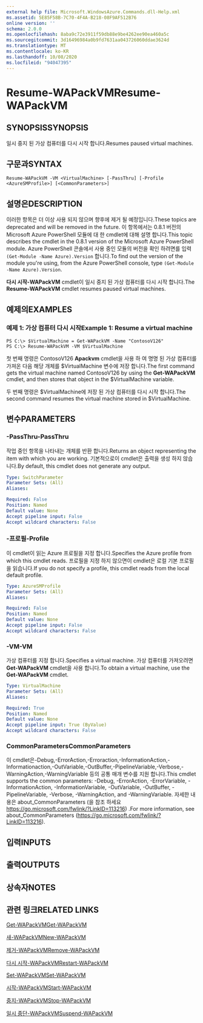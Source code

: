 ```yaml
---
external help file: Microsoft.WindowsAzure.Commands.dll-Help.xml
ms.assetid: 5E85F58B-7C70-4F4A-B218-08F9AF512B76
online version: ''
schema: 2.0.0
ms.openlocfilehash: 8aba9c72e3911f59db88e9be4262ee90ea460a5c
ms.sourcegitcommit: 3d16496984a0b9fd7631aa043726060ddae3624d
ms.translationtype: MT
ms.contentlocale: ko-KR
ms.lasthandoff: 10/08/2020
ms.locfileid: "94047395"
---
```

# <span data-ttu-id="9ff69-101">Resume-WAPackVM</span><span class="sxs-lookup"><span data-stu-id="9ff69-101">Resume-WAPackVM</span></span>

## <span data-ttu-id="9ff69-102">SYNOPSIS</span><span class="sxs-lookup"><span data-stu-id="9ff69-102">SYNOPSIS</span></span>
<span data-ttu-id="9ff69-103">일시 중지 된 가상 컴퓨터를 다시 시작 합니다.</span><span class="sxs-lookup"><span data-stu-id="9ff69-103">Resumes paused virtual machines.</span></span>

## <span data-ttu-id="9ff69-104">구문과</span><span class="sxs-lookup"><span data-stu-id="9ff69-104">SYNTAX</span></span>

```
Resume-WAPackVM -VM <VirtualMachine> [-PassThru] [-Profile <AzureSMProfile>] [<CommonParameters>]
```

## <span data-ttu-id="9ff69-105">설명은</span><span class="sxs-lookup"><span data-stu-id="9ff69-105">DESCRIPTION</span></span>
<span data-ttu-id="9ff69-106">이러한 항목은 더 이상 사용 되지 않으며 향후에 제거 될 예정입니다.</span><span class="sxs-lookup"><span data-stu-id="9ff69-106">These topics are deprecated and will be removed in the future.</span></span>
<span data-ttu-id="9ff69-107">이 항목에서는 0.8.1 버전의 Microsoft Azure PowerShell 모듈에 대 한 cmdlet에 대해 설명 합니다.</span><span class="sxs-lookup"><span data-stu-id="9ff69-107">This topic describes the cmdlet in the 0.8.1 version of the Microsoft Azure PowerShell module.</span></span>
<span data-ttu-id="9ff69-108">Azure PowerShell 콘솔에서 사용 중인 모듈의 버전을 확인 하려면를 입력 `(Get-Module -Name Azure).Version` 합니다.</span><span class="sxs-lookup"><span data-stu-id="9ff69-108">To find out the version of the module you're using, from the Azure PowerShell console, type `(Get-Module -Name Azure).Version`.</span></span>

<span data-ttu-id="9ff69-109">**다시 시작-WAPackVM** cmdlet이 일시 중지 된 가상 컴퓨터를 다시 시작 합니다.</span><span class="sxs-lookup"><span data-stu-id="9ff69-109">The **Resume-WAPackVM** cmdlet resumes paused virtual machines.</span></span>

## <span data-ttu-id="9ff69-110">예제의</span><span class="sxs-lookup"><span data-stu-id="9ff69-110">EXAMPLES</span></span>

### <span data-ttu-id="9ff69-111">예제 1: 가상 컴퓨터 다시 시작</span><span class="sxs-lookup"><span data-stu-id="9ff69-111">Example 1: Resume a virtual machine</span></span>
```
PS C:\> $VirtualMachine = Get-WAPackVM -Name "ContosoV126"
PS C:\> Resume-WAPackVM -VM $VirtualMachine
```

<span data-ttu-id="9ff69-112">첫 번째 명령은 ContosoV126 **Apackvm** cmdlet을 사용 하 여 명명 된 가상 컴퓨터를 가져온 다음 해당 개체를 $VirtualMachine 변수에 저장 합니다.</span><span class="sxs-lookup"><span data-stu-id="9ff69-112">The first command gets the virtual machine named ContosoV126 by using the **Get-WAPackVM** cmdlet, and then stores that object in the $VirtualMachine variable.</span></span>

<span data-ttu-id="9ff69-113">두 번째 명령은 $VirtualMachine에 저장 된 가상 컴퓨터를 다시 시작 합니다.</span><span class="sxs-lookup"><span data-stu-id="9ff69-113">The second command resumes the virtual machine stored in $VirtualMachine.</span></span>

## <span data-ttu-id="9ff69-114">변수</span><span class="sxs-lookup"><span data-stu-id="9ff69-114">PARAMETERS</span></span>

### <span data-ttu-id="9ff69-115">-PassThru</span><span class="sxs-lookup"><span data-stu-id="9ff69-115">-PassThru</span></span>
<span data-ttu-id="9ff69-116">작업 중인 항목을 나타내는 개체를 반환 합니다.</span><span class="sxs-lookup"><span data-stu-id="9ff69-116">Returns an object representing the item with which you are working.</span></span>
<span data-ttu-id="9ff69-117">기본적으로이 cmdlet은 출력을 생성 하지 않습니다.</span><span class="sxs-lookup"><span data-stu-id="9ff69-117">By default, this cmdlet does not generate any output.</span></span>

```yaml
Type: SwitchParameter
Parameter Sets: (All)
Aliases:

Required: False
Position: Named
Default value: None
Accept pipeline input: False
Accept wildcard characters: False
```

### <span data-ttu-id="9ff69-118">-프로필</span><span class="sxs-lookup"><span data-stu-id="9ff69-118">-Profile</span></span>
<span data-ttu-id="9ff69-119">이 cmdlet이 읽는 Azure 프로필을 지정 합니다.</span><span class="sxs-lookup"><span data-stu-id="9ff69-119">Specifies the Azure profile from which this cmdlet reads.</span></span>
<span data-ttu-id="9ff69-120">프로필을 지정 하지 않으면이 cmdlet은 로컬 기본 프로필을 읽습니다.</span><span class="sxs-lookup"><span data-stu-id="9ff69-120">If you do not specify a profile, this cmdlet reads from the local default profile.</span></span>

```yaml
Type: AzureSMProfile
Parameter Sets: (All)
Aliases:

Required: False
Position: Named
Default value: None
Accept pipeline input: False
Accept wildcard characters: False
```

### <span data-ttu-id="9ff69-121">-VM</span><span class="sxs-lookup"><span data-stu-id="9ff69-121">-VM</span></span>
<span data-ttu-id="9ff69-122">가상 컴퓨터를 지정 합니다.</span><span class="sxs-lookup"><span data-stu-id="9ff69-122">Specifies a virtual machine.</span></span>
<span data-ttu-id="9ff69-123">가상 컴퓨터를 가져오려면 **Get-WAPackVM** cmdlet을 사용 합니다.</span><span class="sxs-lookup"><span data-stu-id="9ff69-123">To obtain a virtual machine, use the **Get-WAPackVM** cmdlet.</span></span>

```yaml
Type: VirtualMachine
Parameter Sets: (All)
Aliases:

Required: True
Position: Named
Default value: None
Accept pipeline input: True (ByValue)
Accept wildcard characters: False
```

### <span data-ttu-id="9ff69-124">CommonParameters</span><span class="sxs-lookup"><span data-stu-id="9ff69-124">CommonParameters</span></span>
<span data-ttu-id="9ff69-125">이 cmdlet은-Debug,-ErrorAction,-Erroraction,-InformationAction,-Informationaction,-OutVariable,-OutBuffer,-PipelineVariable,-Verbose,-WarningAction,-WarningVariable 등의 공통 매개 변수를 지원 합니다.</span><span class="sxs-lookup"><span data-stu-id="9ff69-125">This cmdlet supports the common parameters: -Debug, -ErrorAction, -ErrorVariable, -InformationAction, -InformationVariable, -OutVariable, -OutBuffer, -PipelineVariable, -Verbose, -WarningAction, and -WarningVariable.</span></span> <span data-ttu-id="9ff69-126">자세한 내용은 about_CommonParameters (을 참조 하세요 https://go.microsoft.com/fwlink/?LinkID=113216) .</span><span class="sxs-lookup"><span data-stu-id="9ff69-126">For more information, see about_CommonParameters (https://go.microsoft.com/fwlink/?LinkID=113216).</span></span>

## <span data-ttu-id="9ff69-127">입력</span><span class="sxs-lookup"><span data-stu-id="9ff69-127">INPUTS</span></span>

## <span data-ttu-id="9ff69-128">출력</span><span class="sxs-lookup"><span data-stu-id="9ff69-128">OUTPUTS</span></span>

## <span data-ttu-id="9ff69-129">상속자</span><span class="sxs-lookup"><span data-stu-id="9ff69-129">NOTES</span></span>

## <span data-ttu-id="9ff69-130">관련 링크</span><span class="sxs-lookup"><span data-stu-id="9ff69-130">RELATED LINKS</span></span>

[<span data-ttu-id="9ff69-131">Get-WAPackVM</span><span class="sxs-lookup"><span data-stu-id="9ff69-131">Get-WAPackVM</span></span>](./Get-WAPackVM.md)

[<span data-ttu-id="9ff69-132">새-WAPackVM</span><span class="sxs-lookup"><span data-stu-id="9ff69-132">New-WAPackVM</span></span>](./New-WAPackVM.md)

[<span data-ttu-id="9ff69-133">제거-WAPackVM</span><span class="sxs-lookup"><span data-stu-id="9ff69-133">Remove-WAPackVM</span></span>](./Remove-WAPackVM.md)

[<span data-ttu-id="9ff69-134">다시 시작-WAPackVM</span><span class="sxs-lookup"><span data-stu-id="9ff69-134">Restart-WAPackVM</span></span>](./Restart-WAPackVM.md)

[<span data-ttu-id="9ff69-135">Set-WAPackVM</span><span class="sxs-lookup"><span data-stu-id="9ff69-135">Set-WAPackVM</span></span>](./Set-WAPackVM.md)

[<span data-ttu-id="9ff69-136">시작-WAPackVM</span><span class="sxs-lookup"><span data-stu-id="9ff69-136">Start-WAPackVM</span></span>](./Start-WAPackVM.md)

[<span data-ttu-id="9ff69-137">중지-WAPackVM</span><span class="sxs-lookup"><span data-stu-id="9ff69-137">Stop-WAPackVM</span></span>](./Stop-WAPackVM.md)

[<span data-ttu-id="9ff69-138">일시 중단-WAPackVM</span><span class="sxs-lookup"><span data-stu-id="9ff69-138">Suspend-WAPackVM</span></span>](./Suspend-WAPackVM.md)


